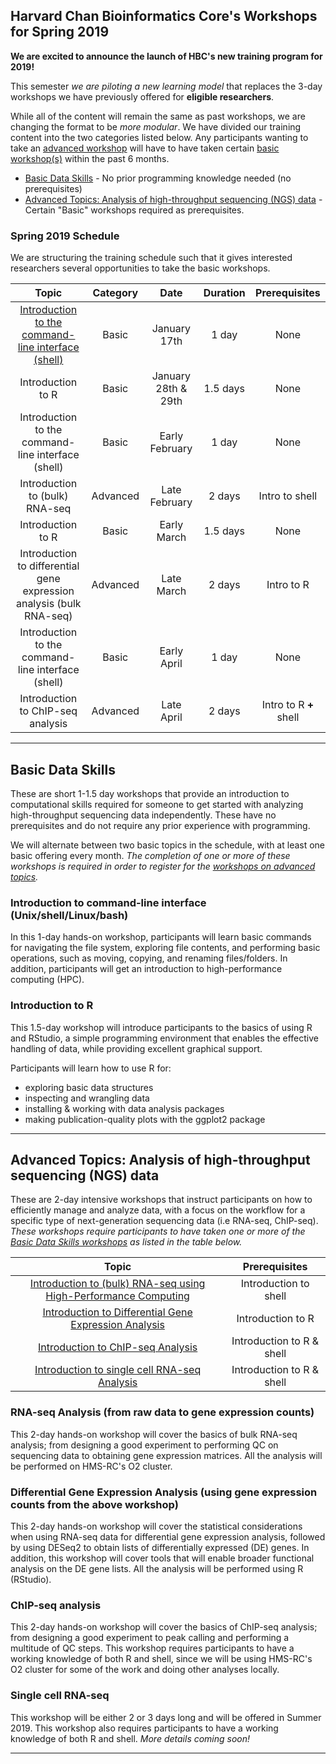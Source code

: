 ## Harvard Chan Bioinformatics Core's Workshops for Spring 2019

**We are excited to announce the launch of HBC's new training program for 2019!**

This semester *we are piloting a new learning model* that replaces the 3-day workshops we have previously offered for **eligible researchers**. 

While all of the content will remain the same as past workshops, we are changing the format to be *more modular*. We have divided our training content into the two categories listed below. Any participants wanting to take an [advanced workshop](#advanced-topics-analysis-of-high-throughput-sequencing-ngs-data) will have to have taken certain [basic workshop(s)](#basic-data-skills) within the past 6 months. 

* [Basic Data Skills](#basic-data-skills) - No prior programming knowledge needed (no prerequisites)
* [Advanced Topics: Analysis of high-throughput sequencing (NGS) data](#advanced-topics-analysis-of-high-throughput-sequencing-ngs-data) - Certain "Basic" workshops required as prerequisites.

### Spring 2019 Schedule

We are structuring the training schedule such that it gives interested researchers several opportunities to take the basic workshops. 

| Topic | Category | Date | Duration | Prerequisites |
| :----: | :----: | :----: | :----: | :----: |
| [Introduction to the command-line interface (shell)](https://wiki.harvard.edu/confluence/pages/viewpage.action?pageId=233092746) | Basic | January 17th | 1 day | None |
| Introduction to R | Basic | January 28th & 29th | 1.5 days | None |
| Introduction to the command-line interface (shell) | Basic | Early February | 1 day | None |
| Introduction to (bulk) RNA-seq | Advanced | Late February | 2 days | Intro to shell |
| Introduction to R | Basic | Early March | 1.5 days | None |
| Introduction to differential gene expression analysis (bulk RNA-seq) | Advanced | Late March | 2 days | Intro to R |
| Introduction to the command-line interface (shell) | Basic | Early April | 1 day | None |
| Introduction to ChIP-seq analysis | Advanced | Late April | 2 days | Intro to R **+** shell |

***

## Basic Data Skills

These are short 1-1.5 day workshops that provide an introduction to computational skills required for someone to get started with analyzing high-throughput sequencing data independently. These have no prerequisites and do not require any prior experience with programming. 

We will alternate between two basic topics in the schedule, with at least one basic offering every month. *The completion of one or more of these workshops is required in order to register for the [workshops on advanced topics](#advanced-topics-analysis-of-high-throughput-sequencing-ngs-data).*

### Introduction to command-line interface (Unix/shell/Linux/bash)

In this 1-day hands-on workshop, participants will learn basic commands for navigating the file system, exploring file contents, and performing basic operations, such as moving, copying, and renaming files/folders. In addition, participants will get an introduction to high-performance computing (HPC).

### Introduction to R
This 1.5-day workshop will introduce participants to the basics of using R and RStudio, a simple programming environment that enables the effective handling of data, while providing excellent graphical support.

Participants will learn how to use R for:
* exploring basic data structures
* inspecting and wrangling data
* installing & working with data analysis packages
* making publication-quality plots with the ggplot2 package

***

## Advanced Topics: Analysis of high-throughput sequencing (NGS) data

These are 2-day intensive workshops that instruct participants on how to efficiently manage and analyze data, with a focus
on the workflow for a specific type of next-generation sequencing data (i.e RNA-seq, ChIP-seq). *These workshops require participants to have taken one or more of the [Basic Data Skills workshops](#basic-data-skills) as listed in the table below.*

| Topic | Prerequisites |
| :----: | :----: |
| [Introduction to (bulk) RNA-seq using High-Performance Computing](#rna-seq-analysis-from-raw-data-to-gene-expression-counts) |  Introduction to shell |
| [Introduction to Differential Gene Expression Analysis](#differential-gene-expression-analysis-using-gene-expression-counts-from-the-above-workshop)  |  Introduction to R  |
| [Introduction to ChIP-seq Analysis](#chip-seq-analysis) |  Introduction to R & shell |
| [Introduction to single cell RNA-seq Analysis](#single-cell-rna-seq) | Introduction to R & shell |

### RNA-seq Analysis (from raw data to gene expression counts)
This 2-day hands-on workshop will cover the basics of bulk RNA-seq analysis; from designing a good experiment to performing QC on sequencing data to obtaining gene expression matrices. All the analysis will be performed on HMS-RC's O2 cluster.

### Differential Gene Expression Analysis (using gene expression counts from the above workshop)
This 2-day hands-on workshop will cover the statistical considerations when using RNA-seq data for differential gene expression analysis, followed by using DESeq2 to obtain lists of differentially expressed (DE) genes. In addition, this workshop will cover tools that will enable broader functional analysis on the DE gene lists. All the analysis will be performed using R (RStudio).

### ChIP-seq analysis
This 2-day hands-on workshop will cover the basics of ChIP-seq analysis; from designing a good experiment to peak calling and performing a multitude of QC steps. This workshop requires participants to have a working knowledge of both R and shell, since we will be using HMS-RC's O2 cluster for some of the work and doing other analyses locally.

### Single cell RNA-seq
This workshop will be either 2 or 3 days long and will be offered in Summer 2019. This workshop also requires participants to have a working knowledge of both R and shell. *More details coming soon!*

***
